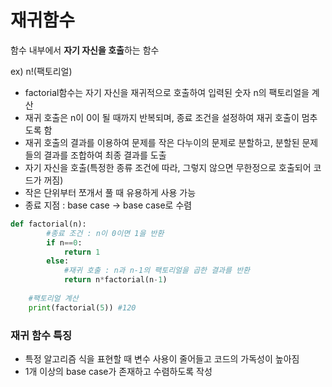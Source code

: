 # 재귀함수

함수 내부에서 **자기 자신을 호출**하는 함수

ex) n!(팩토리얼)

- factorial함수는 자기 자신을 재귀적으로 호출하여 입력된 숫자 n의 팩토리얼을 계산
- 재귀 호출은 n이 0이 될 때까지 반복되며, 종료 조건을 설정하여 재귀 호출이 멈추도록 함
- 재귀 호출의 결과를 이용하여 문제를 작은 다누이의 문제로 분할하고, 분할된 문제들의 결과를 조합하여 최종 결과를 도출
- 자기 자신을 호출(특정한 종류 조건에 따라, 그렇지 않으면 무한정으로 호출되어 코드가 꺼짐)
- 작은 단위부터 쪼개서 풀 때 유용하게 사용 가능
- 종료 지점 : base case → base case로 수렴

```python
def factorial(n):
		#종료 조건 : n이 0이면 1을 반환
		if n==0:
			return 1
		else:
			#재귀 호출 : n과 n-1의 팩토리얼을 곱한 결과를 반환
			return n*factorial(n-1)
			
	#팩토리얼 계산
	print(factorial(5)) #120
```

### 재귀 함수 특징

- 특정 알고리즘 식을 표현할 때 변수 사용이 줄어들고 코드의 가독성이 높아짐
- 1개 이상의 base case가 존재하고 수렴하도록 작성
